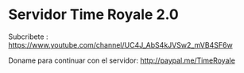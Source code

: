 # Servidor Time Royale 2.0

Subcribete : https://www.youtube.com/channel/UC4J_AbS4kJVSw2_mVB4SF6w

Doname para continuar con el servidor: http://paypal.me/TimeRoyale
